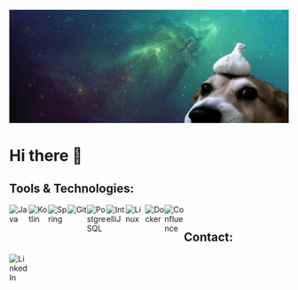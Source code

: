 ![Marcin Perka Banner](https://github.com/MarcinPerka/MarcinPerka/raw/main/banner.png)

<h1>Hi there 👋</h1>

<h2>Tools & Technologies:</h2>
<img align="left" alt="Java" width="35px" src="https://devicon.dev/devicon.git/icons/java/java-original.svg" />
<img align="left" alt="Kotlin" width="35px" src="https://devicon.dev/devicon.git/icons/kotlin/kotlin-original.svg" />
<img align="left" alt="Spring" width="35px" src="https://svgshare.com/i/Snm.svg" />
<img align="left" alt="Git" width="35px" src="https://devicon.dev/devicon.git/icons/git/git-original.svg" />
<img align="left" alt="PostgreSQL" width="35px" src="https://devicons.github.io/devicon/devicon.git/icons/postgresql/postgresql-original.svg" />
<img align="left" alt="IntelliJ" width="35px" src="https://upload.wikimedia.org/wikipedia/commons/thumb/d/d5/IntelliJ_IDEA_Logo.svg/1024px-IntelliJ_IDEA_Logo.svg.png" />
<img align="left" alt="Linux" width="35px" src="https://devicon.dev/devicon.git/icons/linux/linux-original.svg" />
<img align="left" alt="Docker" width="35px" src="https://devicons.github.io/devicon/devicon.git/icons/docker/docker-plain.svg" />
<img align="left" alt="Confluence" width="35px" src="https://devicon.dev/devicon.git/icons/confluence/confluence-original-wordmark.svg" />
<br/>
<h2>Contact:</h2>
<a href="https://www.linkedin.com/in/marcin-perka/">
<img align="left" alt="LinkedIn" width="35px" src="https://devicon.dev/devicon.git/icons/linkedin/linkedin-original.svg" />
</a>

